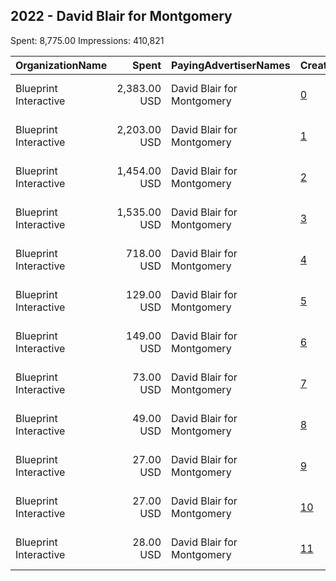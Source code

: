 ## 2022 - David Blair for Montgomery 
Spent: 8,775.00
Impressions: 410,821

|OrganizationName|Spent|PayingAdvertiserNames|CreativeUrls|Impressions|Genders|AgeBrackets|CountryCodes|BillingAddresses|CandidateBallotInformation|
|:---|---:|:---|:---|---:|:---|:---|:---|:---|:---|
|Blueprint Interactive|2,383.00 USD|David Blair for Montgomery|[0](https://www.snap.com/political-ads/asset/b35613e570dcdfdd2dee1f0dd4bbc25c799b7521c2405ce5ef8635fd80b926e8?mediaType=mp4)|124,277||18+|united states|"1730 Rhode Island Ave NW Suite 1014,Washington,20036,US"|David Blair for Montgomery|
|Blueprint Interactive|2,203.00 USD|David Blair for Montgomery|[1](https://www.snap.com/political-ads/asset/a56b487f79985059dac50203d8980db081b8b3b18b3aae93fd8921f619c2652d?mediaType=mp4)|87,050||18+|united states|"1730 Rhode Island Ave NW Suite 1014,Washington,20036,US"|David Blair for Montgomery|
|Blueprint Interactive|1,454.00 USD|David Blair for Montgomery|[2](https://www.snap.com/political-ads/asset/65a4f92f528040c90850874a2346e38dec14f027137dace0e605aabee0033a68?mediaType=mp4)|79,302||18+|united states|"1730 Rhode Island Ave NW Suite 1014,Washington,20036,US"|David Blair for Montgomery|
|Blueprint Interactive|1,535.00 USD|David Blair for Montgomery|[3](https://www.snap.com/political-ads/asset/bf2188c1484cf2012da62a98e143d26d37e9dffa8cb6726b395dd335a20f841f?mediaType=mp4)|69,477||18+|united states|"1730 Rhode Island Ave NW Suite 1014,Washington,20036,US"|David Blair for Montgomery|
|Blueprint Interactive|718.00 USD|David Blair for Montgomery|[4](https://www.snap.com/political-ads/asset/5ff1f8bcd9f991cb00f6da019e1e13ff695d2d8bd36b079d43137444229dc5ea?mediaType=mp4)|29,236||18+|united states|"1730 Rhode Island Ave NW Suite 1014,Washington,20036,US"|David Blair for Montgomery|
|Blueprint Interactive|129.00 USD|David Blair for Montgomery|[5](https://www.snap.com/political-ads/asset/18141e54e78a6747d78ab0eb4ed69b8aaee8d80fa7c7a39316575e0687df7bfa?mediaType=mp4)|7,213||18+|united states|"1730 Rhode Island Ave NW Suite 1014,Washington,20036,US"|David Blair for Montgomery|
|Blueprint Interactive|149.00 USD|David Blair for Montgomery|[6](https://www.snap.com/political-ads/asset/280c834c3a51297c37e45b37f4de125b2f6d9fdeb9dea590ec03e076021351c2?mediaType=mp4)|4,576||18+|united states|"1730 Rhode Island Ave NW Suite 1014,Washington,20036,US"|David Blair for Montgomery|
|Blueprint Interactive|73.00 USD|David Blair for Montgomery|[7](https://www.snap.com/political-ads/asset/3245b71e61745bb138fcf486380d0d8614ef1a4cf63a5c6d6c2f19f436377ce0?mediaType=mp4)|3,684||18+|united states|"1730 Rhode Island Ave NW Suite 1014,Washington,20036,US"|David Blair for Montgomery|
|Blueprint Interactive|49.00 USD|David Blair for Montgomery|[8](https://www.snap.com/political-ads/asset/4edca8680f3e1476d0b9e58befab87bf87fb18cc73c0e7ea77a992c13d5084e7?mediaType=mp4)|2,034||18+|united states|"1730 Rhode Island Ave NW Suite 1014,Washington,20036,US"|David Blair for Montgomery|
|Blueprint Interactive|27.00 USD|David Blair for Montgomery|[9](https://www.snap.com/political-ads/asset/20936962e67575ef38424fa8ddabda248ffda4d2500fcd8c7c8a772c1de034da?mediaType=mp4)|1,360||18+|united states|"1730 Rhode Island Ave NW Suite 1014,Washington,20036,US"|David Blair for Montgomery|
|Blueprint Interactive|27.00 USD|David Blair for Montgomery|[10](https://www.snap.com/political-ads/asset/9182c228a6f433eb023412ee995bdeb4ae8ea9d09c05b1c3fcb59c051f31aa0b?mediaType=mp4)|1,356||18+|united states|"1730 Rhode Island Ave NW Suite 1014,Washington,20036,US"|David Blair for Montgomery|
|Blueprint Interactive|28.00 USD|David Blair for Montgomery|[11](https://www.snap.com/political-ads/asset/e741de7fc46793112d96b43295ac9ea3fde2ce08bded1e97ff4cc7c770edc0d2?mediaType=mp4)|1,256||18+|united states|"1730 Rhode Island Ave NW Suite 1014,Washington,20036,US"|David Blair for Montgomery|
